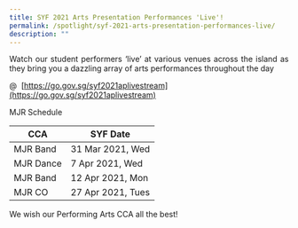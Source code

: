 ```yaml
---
title: SYF 2021 Arts Presentation Performances 'Live'!
permalink: /spotlight/syf-2021-arts-presentation-performances-live/
description: ""
---
```

<p style="text-align: justify;">Watch our student performers ‘live’ at various venues across the island as they bring you a dazzling array of arts performances throughout the day</p>

@  [https://go.gov.sg/syf2021aplivestream](https://go.gov.sg/syf2021aplivestream)

MJR Schedule

| CCA       | SYF Date          |
|-----------|-------------------|
| MJR Band  | 31 Mar 2021, Wed  |
| MJR Dance | 7 Apr 2021, Wed   |
| MJR Band  | 12 Apr 2021, Mon  |
| MJR CO    | 27 Apr 2021, Tues |

We wish our Performing Arts CCA all the best!